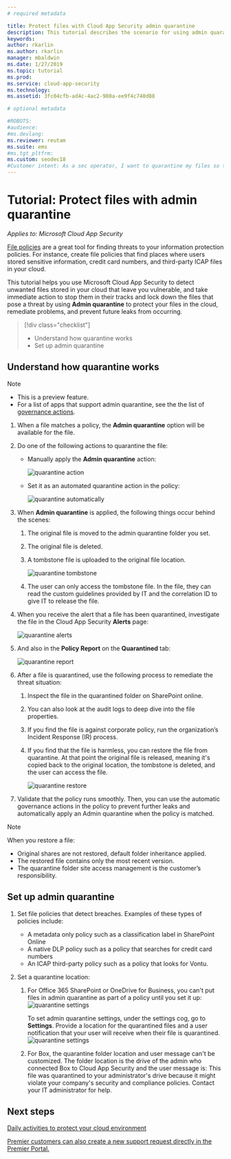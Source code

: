 ```yaml
---
# required metadata

title: Protect files with Cloud App Security admin quarantine
description: This tutorial describes the scenario for using admin quarantine to control data breaches.
keywords:
author: rkarlin
ms.author: rkarlin
manager: mbaldwin
ms.date: 1/27/2019
ms.topic: tutorial
ms.prod:
ms.service: cloud-app-security
ms.technology:
ms.assetid: 3fc04cfb-ad4c-4ac2-980a-ee9f4c740d88

# optional metadata

#ROBOTS:
#audience:
#ms.devlang:
ms.reviewer: reutam
ms.suite: ems
#ms.tgt_pltfrm:
ms.custom: seodec18
#Customer intent: As a sec operator, I want to quarantine my files so that I don't have information leaks.
---
```

# Tutorial: Protect files with admin quarantine

*Applies to: Microsoft Cloud App Security*

[File policies](data-protection-policies.md) are a great tool for finding threats to your information protection policies. For instance, create file policies that find places where users stored sensitive information, credit card numbers, and third-party ICAP files in your cloud. 

This tutorial helps you use Microsoft Cloud App Security to detect unwanted files stored in your cloud that leave you vulnerable, and take immediate action to stop them in their tracks and lock down the files that pose a threat by using **Admin quarantine** to protect your files in the cloud, remediate problems, and prevent future leaks from occurring.



> [!div class="checklist"]
> * Understand how quarantine works 
> * Set up admin quarantine


## Understand how quarantine works 

>[!NOTE] 
> - This is a preview feature.
> - For a list of apps that support admin quarantine, see the the list of [governance actions](governance-actions.md).

1. When a file matches a policy, the **Admin quarantine** option will be available for the file.

2. Do one of the following actions to quarantine the file:
   - Manually apply the **Admin quarantine** action:
     
     ![quarantine action](./media/quarantine-action.png)

   - Set it as an automated quarantine action in the policy: 

     ![quarantine automatically](./media/quarantine-automated.png)

3. When **Admin quarantine** is applied, the following things occur behind the scenes:

   1. The original file is moved to the admin quarantine folder you set.
   2. The original file is deleted.
   3. A tombstone file is uploaded to the original file location.
      
      ![quarantine tombstone](./media/quarantine-tombstone.png)
      
   4. The user can only access the tombstone file. In the file, they can read the custom guidelines provided by IT and the correlation ID to give IT to release the file.

4. When you receive the alert that a file has been quarantined, investigate the file in the Cloud App Security **Alerts** page:
   
   ![quarantine alerts](./media/quarantine-alerts.png)
   
5. And also in the **Policy Report** on the **Quarantined** tab:
   
   ![quarantine report](./media/quarantine-report.png)
    
6. After a file is quarantined, use the following process to remediate the threat situation:
    
    1. Inspect the file in the quarantined folder on SharePoint online.
    2. You can also look at the audit logs to deep dive into the file properties.
    3. If you find the file is against corporate policy, run the organization’s Incident Response (IR) process.
    4. If you find that the file is harmless, you can restore the file from quarantine. At that point the original file is released, meaning it's copied back to the original location, the tombstone is deleted, and the user can access the file.
       
       ![quarantine restore](./media/quarantine-restore.png)
       
7. Validate that the policy runs smoothly. Then, you can use the automatic governance actions in the policy to prevent further leaks and automatically apply an Admin quarantine when the policy is matched.

> [!NOTE]
> When you restore a file:
> - Original shares are not restored, default folder inheritance applied.
> - The restored file contains only the most recent version.
> - The quarantine folder site access management is the customer’s responsibility.


## Set up admin quarantine

1. Set file policies that detect breaches. Examples of these types of policies include:

    - A metadata only policy such as a classification label in SharePoint Online
    - A native DLP policy such as a policy that searches for credit card numbers 
    - An ICAP third-party policy such as a policy that looks for Vontu.

2. Set a quarantine location:
   1. For Office 365 SharePoint or OneDrive for Business, you can't put files in admin quarantine as part of a policy until you set it up:
      ![quarantine settings](./media/quarantine-warning.png)

      To set admin quarantine settings, under the settings cog, go to **Settings**. Provide a location for the quarantined files and a user notification that your user will receive when their file is quarantined. 
      ![quarantine settings](./media/quarantine-settings.png)

   2. For Box, the quarantine folder location and user message can't be customized. The folder location is the drive of the admin who connected Box to Cloud App Security and the user message is: This file was quarantined to your administrator's drive because it might violate your company's security and compliance policies. Contact your IT administrator for help.



## Next steps 
[Daily activities to protect your cloud environment](daily-activities-to-protect-your-cloud-environment.md)   

[Premier customers can also create a new support request directly in the Premier Portal.](https://premier.microsoft.com/)  
